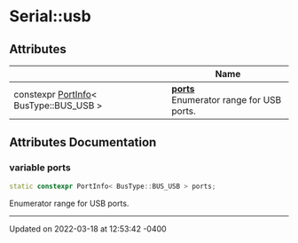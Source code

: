 # Serial::usb


## Attributes

|                | Name           |
| -------------- | -------------- |
| constexpr [PortInfo](struct_serial_1_1_port_info.md)< BusType::BUS_USB > | **[ports](namespace_serial_1_1usb.md#variable-ports)** <br>Enumerator range for USB ports.  |



## Attributes Documentation

### variable ports

```cpp
static constexpr PortInfo< BusType::BUS_USB > ports;
```

Enumerator range for USB ports. 




-------------------------------

Updated on 2022-03-18 at 12:53:42 -0400